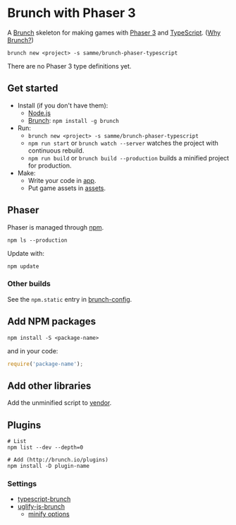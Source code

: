 Brunch with Phaser 3
====================

A [Brunch](http://brunch.io) skeleton for making games with [Phaser 3](http://phaser.io/phaser3) and [TypeScript][3]. ([Why Brunch?](http://brunch.io/docs/why-brunch))

    brunch new <project> -s samme/brunch-phaser-typescript

There are no Phaser 3 type definitions yet.

Get started
-----------

- Install (if you don't have them):
  - [Node.js](https://nodejs.org)
  - [Brunch](http://brunch.io): `npm install -g brunch`
- Run:
  - `brunch new <project> -s samme/brunch-phaser-typescript`
  - `npm run start` or `brunch watch --server` watches the project with continuous rebuild.
  - `npm run build` or `brunch build --production` builds a minified project for production.
- Make:
  - Write your code in [app](app).
  - Put game assets in [assets](app/static/assets).

Phaser
------

Phaser is managed through [npm](https://docs.npmjs.com/cli/npm).

    npm ls --production

Update with:

    npm update

### Other builds

See the `npm.static` entry in [brunch-config](./brunch-config.coffee).

Add NPM packages
----------------

    npm install -S <package-name>

and in your code:

```javascript
require('package-name');
```

Add other libraries
-------------------

Add the unminified script to [vendor](vendor).

Plugins
-------

```shell
# List
npm list --dev --depth=0

# Add (http://brunch.io/plugins)
npm install -D plugin-name
```

### Settings

- [typescript-brunch](https://www.npmjs.com/package/typescript-brunch#brunch-config)
- [uglify-js-brunch](https://www.npmjs.com/package/uglify-js-brunch#usage)
  - [minify options](https://www.npmjs.com/package/uglify-js#minify-options)

[3]: https://www.typescriptlang.org
